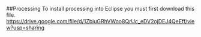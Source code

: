 ##Processing
To install processing into Eclipse you must first download this file.
https://drive.google.com/file/d/1ZbiuGRhVWoo8QrUc_eDV2ojDEJ4QeEff/view?usp=sharing
<br/>
<br/>
